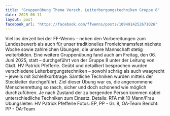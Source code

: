 ```yaml
---
title: "Gruppenübung Thema Versch. Leiterbergungstechniken Gruppe 8"
date: 2025-06-11
layout: post
facebook_url: "https://facebook.com/ffwenns/posts/1094914252671026"
---
```


Viel los derzeit bei der FF-Wenns – neben den Vorbereitungen zum Landesbewerb als auch für unser traditionelles Fronleichnamsfest nächste Woche sowie zahlreichen Übungen, die unsere Mannschaft stetig weiterbilden. Eine weitere Gruppenübung fand auch am Freitag, den 06. Juni 2025, statt – durchgeführt von der Gruppe 8 unter der Leitung von Gkdt. HV Patrick Pfefferle. Geübt und detailliert besprochen wurden verschiedene Leiterbergungstechniken – sowohl schräg als auch waagrecht – jeweils mit Schleifkorbtrage. Sämtliche Techniken wurden mittels der Steckleiter durchgeführt. Ziel dieser Übung war es, die angenommene Menschenrettung so rasch, sicher und doch schonend wie möglich durchzuführen. Je nach Zustand der zu bergenden Person kommen dabei unterschiedliche Techniken zum Einsatz. Details: RFA mit 10 Mann/Frau Übungsleiter: HV Patrick Pfefferle Fotos: EP, PP - Gr. 8, ÖA-Team Bericht: PP - ÖA-Team